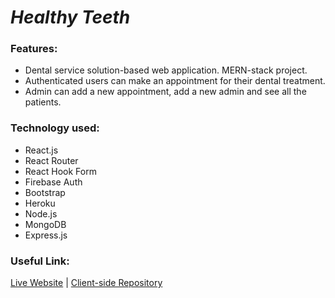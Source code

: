 # **_Healthy Teeth_**

### **Features:**

- Dental service solution-based web application. MERN-stack project.
- Authenticated users can make an appointment for their dental treatment.
- Admin can add a new appointment, add a new admin and see all the patients.

### **Technology used:**

- React.js
- React Router
- React Hook Form
- Firebase Auth
- Bootstrap
- Heroku
- Node.js
- MongoDB
- Express.js

### **Useful Link:**

[Live Website](https://healthy-teeth.web.app/) | [Client-side Repository](https://github.com/Tamim-Hossain/healthy-teeth)
